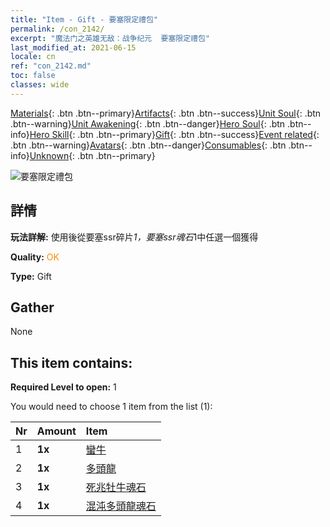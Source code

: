 ```yaml
---
title: "Item - Gift - 要塞限定禮包"
permalink: /con_2142/
excerpt: "魔法门之英雄无敌：战争纪元  要塞限定禮包"
last_modified_at: 2021-06-15
locale: cn
ref: "con_2142.md"
toc: false
classes: wide
---
```

 [Materials](/ItemsCN/){: .btn .btn--primary}[Artifacts](/ItemsCN/Artifacts/){: .btn .btn--success}[Unit Soul](/ItemsCN/UnitSoul/){: .btn .btn--warning}[Unit Awakening](/ItemsCN/UnitAwakening/){: .btn .btn--danger}[Hero Soul](/ItemsCN/HeroSoul/){: .btn .btn--info}[Hero Skill](/ItemsCN/HeroSkill/){: .btn .btn--primary}[Gift](/ItemsCN/Gift/){: .btn .btn--success}[Event related](/ItemsCN/Events/){: .btn .btn--warning}[Avatars](/ItemsCN/Avatars/){: .btn .btn--danger}[Consumables](/ItemsCN/Consumables/){: .btn .btn--info}[Unknown](/ItemsCN/Unknown/){: .btn .btn--primary}

 ![要塞限定禮包](/images/t/i_994009.png)

## 詳情
 **玩法詳解:** 使用後從要塞ssr碎片*1，要塞ssr魂石*1中任選一個獲得

 **Quality:** <span style="color: #FF8C00">OK</span>

 **Type:** Gift

## Gather

  None

## This item contains:

 **Required Level to open:** 1

 You would need to choose 1 item from the list (1):

  | Nr | Amount |     Item    |
  |:---|:-------|:------------|
  | 1 |  **1x** | [蠻牛](/cn/Items/unt_257/) |  | 
  | 2 |  **1x** | [多頭龍](/cn/Items/unt_259/) |  | 
  | 3 |  **1x** | [死兆牡牛魂石](/cn/Items/unt_339/) |  | 
  | 4 |  **1x** | [混沌多頭龍魂石](/cn/Items/unt_341/) |  | 
